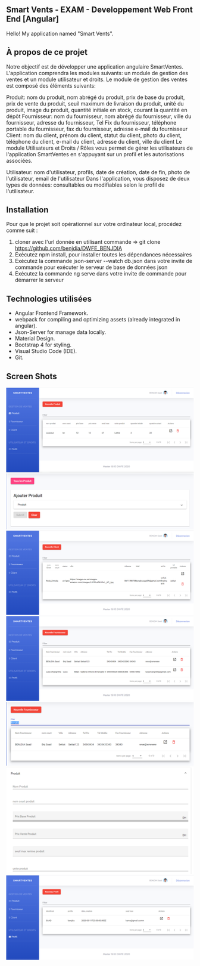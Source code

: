 ## Smart Vents - EXAM - Developpement Web Front End [Angular]

Hello! My application named "Smart Vents".

## À propos de ce projet
Notre objectif est de développer une application angulaire SmartVentes. L'application comprendra les modules suivants: un module de gestion des ventes et un module utilisateur et droits. Le module de gestion des ventes est composé des éléments suivants:

Produit: nom du produit, nom abrégé du produit, prix de base du produit, prix de vente du produit, seuil maximum de livraison du produit, unité du produit, image du produit, quantité initiale en stock, courant la quantité en dépôt
Fournisseur: nom du fournisseur, nom abrégé du fournisseur, ville du fournisseur, adresse du fournisseur, Tel Fix du fournisseur, téléphone portable du fournisseur, fax du fournisseur, adresse e-mail du fournisseur
Client: nom du client, prénom du client, statut du client, photo du client, téléphone du client, e-mail du client, adresse du client, ville du client
Le module Utilisateurs et Droits / Rôles vous permet de gérer les utilisateurs de l'application SmartVentes en s'appuyant sur un profil et les autorisations associées.

Utilisateur: nom d'utilisateur, profils, date de création, date de fin, photo de l'utilisateur, email de l'utilisateur Dans l'application, vous disposez de deux types de données: consultables ou modifiables selon le profil de l'utilisateur.

## Installation

Pour que le projet soit opérationnel sur votre ordinateur local, procédez comme suit :

1. cloner avec l'url donnée en utilisant commande => git clone https://github.com/benjdia/DWFE_BENJDIA
2. Exécutez npm install, pour installer toutes les dépendances nécessaires
3. Exécutez la commande json-server --watch db.json dans votre invite de commande pour exécuter le serveur de base de données json
4. Exécutez la commande ng serve dans votre invite de commande pour démarrer le serveur

## Technologies utilisées

* Angular Frontend Framework.
* webpack for compiling and optimizing assets (already integrated in angular).
* Json-Server for manage data locally.
* Material Design.
* Bootstrap 4 for styling.
* Visual Studio Code (IDE).
* Git.

## Screen Shots
![01 - Product Page](https://github.com/benjdiasaad/DWFE20_BENJDIA/blob/master/ScreenShots/Simulation.png)
![02 - Fournisseur Page](https://github.com/benjdiasaad/DWFE20_BENJDIA/blob/master/ScreenShots/nouvelle%20produit.png)
![03 - Client Page](https://github.com/benjdiasaad/DWFE20_BENJDIA/blob/master/ScreenShots/Client.png)
![04 - Fournisseur Page](https://github.com/benjdiasaad/DWFE20_BENJDIA/blob/master/ScreenShots/Fournisseur.png)
![05 - Filter Page](https://github.com/benjdiasaad/DWFE20_BENJDIA/blob/master/ScreenShots/Filter.png)
![06 - AddProduct Page](https://github.com/benjdiasaad/DWFE20_BENJDIA/blob/master/ScreenShots/new%20product.png)
![07 - FormulaireProduct Page](https://github.com/benjdiasaad/DWFE20_BENJDIA/blob/master/ScreenShots/profile.png)

